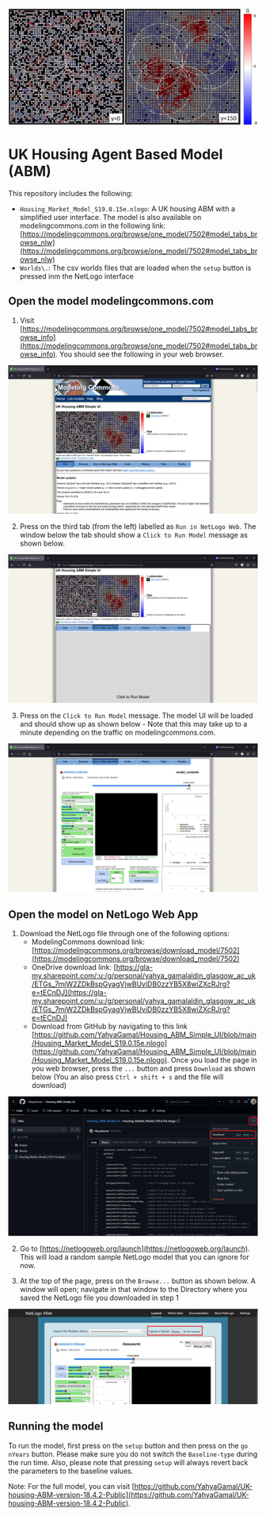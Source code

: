 ![Image](https://github.com/YahyaGamal/Housing_ABM_Simple_UI/blob/main/Images/hotspot.png)

# UK Housing Agent Based Model (ABM)

This repository includes the following:
- `Housing_Market_Model_S19.0.15e.nlogo`: A UK housing ABM with a simplified user interface. The model is also available on modelingcommons.com in the following link: [https://modelingcommons.org/browse/one_model/7502#model_tabs_browse_nlw](https://modelingcommons.org/browse/one_model/7502#model_tabs_browse_nlw)
- `Worlds\.`: The csv worlds files that are loaded when the `setup` button is pressed inm the NetLogo interface

## Open the model modelingcommons.com

1. Visit [https://modelingcommons.org/browse/one_model/7502#model_tabs_browse_info](https://modelingcommons.org/browse/one_model/7502#model_tabs_browse_info). You should see the following in your web browser.

![Image](https://github.com/YahyaGamal/Housing_ABM_Simple_UI/blob/main/Images/01.png)

2. Press on the third tab (from the left) labelled as `Run in NetLogo Web`. The window below the tab should show a `Click to Run Model` message as shown below.

![Image](https://github.com/YahyaGamal/Housing_ABM_Simple_UI/blob/main/Images/02.png)

3. Press on the `Click to Run Model` message. The model UI will be loaded and should show up as shown below - Note that this may take up to a minute depending on the traffic on modelingcommons.com.

![Image](https://github.com/YahyaGamal/Housing_ABM_Simple_UI/blob/main/Images/03.png)

## Open the model on NetLogo Web App

1. Download the NetLogo file through one of the following options:
    - ModelingCommons download link: [https://modelingcommons.org/browse/download_model/7502](https://modelingcommons.org/browse/download_model/7502)
    - OneDrive download link: [https://gla-my.sharepoint.com/:u:/g/personal/yahya_gamalaldin_glasgow_ac_uk/ETGs_7mjW2ZDkBspGyagVjwBUviDB0zzYB5X8wiZXcRJrg?e=tECnDJ](https://gla-my.sharepoint.com/:u:/g/personal/yahya_gamalaldin_glasgow_ac_uk/ETGs_7mjW2ZDkBspGyagVjwBUviDB0zzYB5X8wiZXcRJrg?e=tECnDJ)
    - Download from GitHub by navigating to this link [https://github.com/YahyaGamal/Housing_ABM_Simple_UI/blob/main/Housing_Market_Model_S19.0.15e.nlogo](https://github.com/YahyaGamal/Housing_ABM_Simple_UI/blob/main/Housing_Market_Model_S19.0.15e.nlogo). Once you load the page in you web browser, press the `...` button and press `Download` as shown below (You an also press `Ctrl + shift + s` and the file will download)

![Image](https://github.com/YahyaGamal/Housing_ABM_Simple_UI/blob/main/Images/04.png)

2. Go to [https://netlogoweb.org/launch](https://netlogoweb.org/launch). This will load a random sample NetLogo model that you can ignore for now.

3. At the top of the page, press on the `Browse...` button as shown below. A window will open; navigate in that window to the Directory where you saved the NetLogo file you downloaded in step 1

![Image](https://github.com/YahyaGamal/Housing_ABM_Simple_UI/blob/main/Images/05.png)

## Running the model

To run the model, first press on the `setup` button and then press on the `go nYears` button. Please make sure you do not switch the `Baseline-type` during the run time. Also, please note that pressing `setup` will always revert back the parameters to the baseline values.

Note: For the full model, you can visit [https://github.com/YahyaGamal/UK-housing-ABM-version-18.4.2-Public](https://github.com/YahyaGamal/UK-housing-ABM-version-18.4.2-Public).